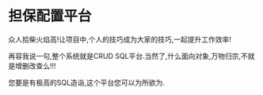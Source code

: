 # 担保配置平台
众人拾柴火焰高!让项目中,个人的技巧成为大家的技巧,一起提升工作效率!

再容我说一句,整个系统就是CRUD SQL平台.当然了,什么面向对象,万物归宗,不就是增删改查么!!!

您要是有极高的SQL造诣,这个平台您可以为所欲为.